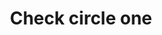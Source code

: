 ---
title: Check circle one
tags: ["check", "circle", "one", "verification", "confirm", "success", "approve", "validated"]
icon: check-circle-one
svg: '<svg xmlns="http://www.w3.org/2000/svg" width="24" height="24" fill="none" viewBox="0 0 24 24" stroke-width="1.5" stroke-linecap="round" stroke-linejoin="round" stroke="currentColor"><path d="m9 8.806 3.562 3.94a.788.788 0 0 0 1.206-.055L21 3"/><path d="M21 12a9 9 0 1 1-9-9"/></svg>'
---